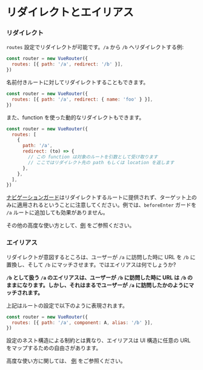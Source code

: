 # リダイレクトとエイリアス

### リダイレクト

`routes` 設定でリダイレクトが可能です。`/a` から `/b` へリダイレクトする例:

```js
const router = new VueRouter({
  routes: [{ path: '/a', redirect: '/b' }],
})
```

名前付きルートに対してリダイレクトすることもできます。

```js
const router = new VueRouter({
  routes: [{ path: '/a', redirect: { name: 'foo' } }],
})
```

また、function を使った動的なリダイレクトもできます。

```js
const router = new VueRouter({
  routes: [
    {
      path: '/a',
      redirect: (to) => {
        // この function は対象のルートを引数として受け取ります
        // ここではリダイレクト先の path もしくは location を返します
      },
    },
  ],
})
```

[ナビゲーションガード](../advanced/navigation-guards.md)はリダイレクトするルートに提供されず、ターゲット上のみに適用されるということに注意してください。例では、`beforeEnter` ガードを `/a` ルートに追加しても効果がありません。

その他の高度な使い方として、[例](https://github.com/zachhaber/vue-router-state/blob/dev/examples/redirect/app.js) をご参照ください。

### エイリアス

リダイレクトが意図するところは、ユーザーが `/a` に訪問した時に URL を `/b` に置換し、そして `/b` にマッチさせます。ではエイリアスは何でしょうか?

**`/b` として扱う `/a` のエイリアスは、ユーザーが `/b` に訪問した時に URL は `/b` のままになります。しかし、それはまるでユーザーが `/a` に訪問したかのようにマッチされます。**

上記はルートの設定で以下のように表現されます。

```js
const router = new VueRouter({
  routes: [{ path: '/a', component: A, alias: '/b' }],
})
```

設定のネスト構造による制約とは異なり、エイリアスは UI 構造に任意の URL をマップするための自由さがあります。

高度な使い方に関しては、 [例](https://github.com/zachhaber/vue-router-state/blob/dev/examples/route-alias/app.js) をご参照ください。
